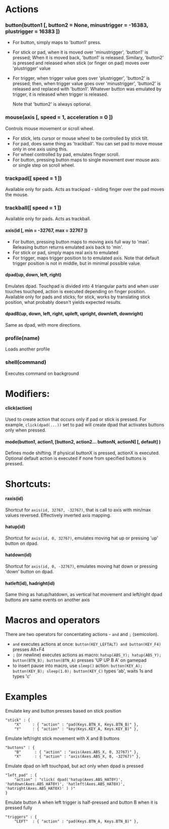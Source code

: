 # Actions

### button(button1 [, button2 = None, minustrigger = -16383, plustrigger = 16383 ])
- For button, simply maps to 'button1' press.
- For stick or pad, when it is moved over 'minustrigger', 'button1' is pressed;
  When it is moved back, 'button1' is released. Similary, 'button2' is pressed
  and released when stick (or finger on pad) moves over 'plustrigger' value
- For trigger, when trigger value goes over 'plustrigger', 'button2' is pressed;
  then, when trigger value goes over 'minustrigger', 'button2' is released and
  replaced with 'button1'. Whatever button was emulated by trigger, it is
  released when trigger is released.
  
  Note that 'button2' is always optional.


### mouse(axis [, speed = 1, acceleration = 0 ])
Controls mouse movement or scroll wheel.

- For stick, lets cursor or mouse wheel to be controlled by stick tilt.
- For pad, does same thing as 'trackball'. You can set pad to move mouse only
  in one axis using this.
- For wheel controlled by pad, emulates finger scroll.
- For button, pressing button maps to single movement over mouse axis or
  single step on scroll wheel.


### trackpad([ speed = 1 ])
Available only for pads. Acts as trackpad - sliding finger over the pad moves the mouse.


### trackball([ speed = 1 ])
Available only for pads. Acts as trackball.


#### axis(id [, min = -32767, max = 32767 ])
- For button, pressing button maps to moving axis full way to 'max'.
  Releasing button returns emulated axis back to 'min'.
- For stick or pad, simply maps real axis to emulated
- For trigger, maps trigger position to to emulated axis. Note that default
  trigger position is not in middle, but in minimal possible value.


#### dpad(up, down, left, right)
Emulates dpad. Touchpad is divided into 4 triangular parts and when user touches
touchped, action is executed depending on finger position.
Available only for pads and sticks; for stick, works by translating
stick position, what probably doesn't yields expected results.


#### dpad8(up, down, left, right, upleft, upright, downleft, downright)
Same as dpad, with more directions.

### profile(name)
Loads another profile

### shell(command)
Executes command on background

# Modifiers:

#### click(action)
Used to create action that occurs only if pad or stick is pressed.
For example, `click(dpad(...))` set to pad will create dpad that activates
buttons only when pressed.

#### mode(button1, action1, [button2, action2... buttonN, actionN] [, default] )
Defines mode shifting. If physical buttonX is pressed, actionX is executed.
Optional default action is executed if none from specified buttons is pressed.


# Shortcuts:
#### raxis(id)
Shortcut for `axis(id, 32767, -32767)`, that is call to axis with min/max values
reversed. Effectively inverted axis mapping.

#### hatup(id)
Shortcut for `axis(id, 0, 32767)`, emulates moving hat up or pressing 'up'
button on dpad.

#### hatdown(id)
Shortcut for `axis(id, 0, -32767)`, emulates moving hat down or pressing 'down'
button on dpad.

#### hatleft(id), hadright(id)
Same thing as hatup/hatdown, as vertical hat movement and left/right dpad
buttons are same events on another axis


# Macros and operators
There are two operators for concentating actions - `and` and `;` (semicolon).

- `and` executes actions at once: `button(KEY_LEFTALT) and button(KEY_F4)` presses Alt+F4
- `;` (or newline) executes actions as macro: `hatup(ABS_Y); hatup(ABS_Y); button(BTN_B); button(BTN_A)` presses 'UP UP B A' on gamepad
- to insert pause into macro, use `sleep()` action: `button(KEY_A); button(KEY_B); sleep(1.0); button(KEY_C)` types 'ab', waits 1s and types 'c'


# Examples
Emulate key and button presses based on stick position
```
"stick" : {
	"X"		: { "action" : "pad(Keys.BTN_X, Keys.BTN_B)" },
	"Y"		: { "action" : "key(Keys.KEY_A, Keys.KEY_B)" },
```


Emulate left/right stick movement with X and B buttons
```
"buttons" : {
	"B"      : { "action" : "axis(Axes.ABS_X, 0, 32767)" },
	"X"      : { "action" : "axis(Axes.ABS_X, 0, -32767)" },
```

Emulate dpad on left touchpad, but act only when dpad is pressed
```
"left_pad" : {
	"action" : "click( dpad('hatup(Axes.ABS_HAT0Y)', 'hatdown(Axes.ABS_HAT0Y)', 'hatleft(Axes.ABS_HAT0X)', 'hatright(Axes.ABS_HAT0X)' ) )"
}
```

Emulate button A when left trigger is half-pressed and button B when
it is pressed fully
```
"triggers" : {
	"LEFT"  : { "action" : "pad(Keys.BTN_A, Keys.BTN_B)" },
```